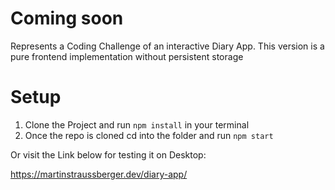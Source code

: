 # Coming soon

Represents a Coding Challenge of an interactive Diary App. This version is a pure frontend implementation without persistent storage


# Setup

1. Clone the Project and run `npm install` in your terminal
2. Once the repo is cloned cd into the folder and run `npm start`

Or visit the Link below for testing it on Desktop:

https://martinstraussberger.dev/diary-app/
